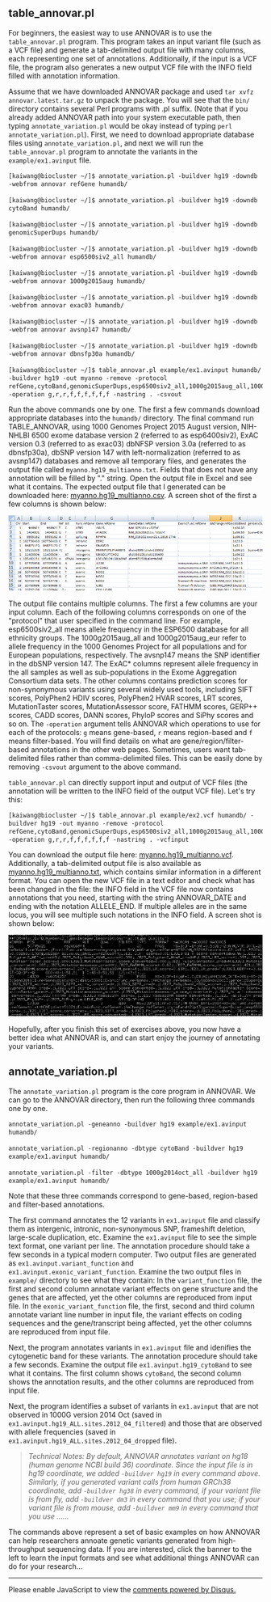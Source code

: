 ## table_annovar.pl

For beginners, the easiest way to use ANNOVAR is to use the `table_annovar.pl` program. This program takes an input variant file (such as a VCF file) and generate a tab-delimited output file with many columns, each representing one set of annotations. Additionally, if the input is a VCF file, the program also generates a new output VCF file with the INFO field filled with annotation information.

Assume that we have downloaded ANNOVAR package and used `tar xvfz annovar.latest.tar.gz` to unpack the package. You will see that the `bin/` directory contains several Perl programs with .pl suffix. (Note that if you already added ANNOVAR path into your system executable path, then typing `annotate_variation.pl` would be okay instead of typing `perl annotate_variation.pl`). First, we need to download appropriate database files using `annotate_variation.pl`, and next we will run the `table_annovar.pl` program to annotate the variants in the `example/ex1.avinput` file.

```
[kaiwang@biocluster ~/]$ annotate_variation.pl -buildver hg19 -downdb -webfrom annovar refGene humandb/

[kaiwang@biocluster ~/]$ annotate_variation.pl -buildver hg19 -downdb cytoBand humandb/

[kaiwang@biocluster ~/]$ annotate_variation.pl -buildver hg19 -downdb genomicSuperDups humandb/ 

[kaiwang@biocluster ~/]$ annotate_variation.pl -buildver hg19 -downdb -webfrom annovar esp6500siv2_all humandb/

[kaiwang@biocluster ~/]$ annotate_variation.pl -buildver hg19 -downdb -webfrom annovar 1000g2015aug humandb/

[kaiwang@biocluster ~/]$ annotate_variation.pl -buildver hg19 -downdb -webfrom annovar exac03 humandb/ 

[kaiwang@biocluster ~/]$ annotate_variation.pl -buildver hg19 -downdb -webfrom annovar avsnp147 humandb/ 

[kaiwang@biocluster ~/]$ annotate_variation.pl -buildver hg19 -downdb -webfrom annovar dbnsfp30a humandb/

[kaiwang@biocluster ~/]$ table_annovar.pl example/ex1.avinput humandb/ -buildver hg19 -out myanno -remove -protocol refGene,cytoBand,genomicSuperDups,esp6500siv2_all,1000g2015aug_all,1000g2015aug_eur,exac03,avsnp147,dbnsfp30a -operation g,r,r,f,f,f,f,f,f -nastring . -csvout
```

Run the above commands one by one. The first a few commands download appropriate databases into the `humandb/` directory. The final command run TABLE_ANNOVAR, using 1000 Genomes Project 2015 August version, NIH-NHLBI 6500 exome database version 2 (referred to as esp6400siv2), ExAC version 0.3 (referred to as exac03) dbNFSP version 3.0a (referred to as dbnsfp30a), dbSNP version 147 with left-normalization (referred to as avsnp147) databases and remove all temporary files, and generates the output file called `myanno.hg19_multianno.txt`. Fields that does not have any annotation will be filled by "." string. Open the output file in Excel and see what it contains. The expected output file that I generated can be downloaded here: [myanno.hg19_multianno.csv](http://www.openbioinformatics.org/annovar/download/myanno.hg19_multianno.csv). A screen shot of the first a few columns is shown below:

![table_annovar](/img/table_annovar.PNG)

The output file contains multiple columns. The first a few columns are your input column. Each of the following columns corresponds on one of the "protocol" that user specified in the command line. For example, esp6500siv2_all means allele frequency in the ESP6500 database for all ethnicity groups. The 1000g2015aug_all and 1000g2015aug_eur refer to allele frequency in the 1000 Genomes Project for all populations and for European populations, respectively. The avsnp147 means the SNP identifier in the dbSNP version 147. The ExAC\* columns represent allele frequency in the all samples as well as sub-populations in the Exome Aggregation Consortium data sets. The other columns contains prediction scores for non-synonymous variants using several widely used tools, including SIFT scores, PolyPhen2 HDIV scores, PolyPhen2 HVAR scores, LRT scores, MutationTaster scores, MutationAssessor score, FATHMM scores, GERP++ scores, CADD scores, DANN scores, PhyloP scores and SiPhy scores and so on. The `-operation` argument tells ANNOVAR which operations to use for each of the protocols: `g` means gene-based, `r` means region-based and `f` means filter-based. You will find details on what are gene/region/filter-based annotations in the other web pages. Sometimes, users want tab-delimited files rather than comma-delimited files. This can be easily done by removing `-csvout` argument to the above command.

`table_annovar.pl` can directly support input and output of VCF files (the annotation will be written to the INFO field of the output VCF file). Let's try this:

```
[kaiwang@biocluster ~/]$ table_annovar.pl example/ex2.vcf humandb/ -buildver hg19 -out myanno -remove -protocol refGene,cytoBand,genomicSuperDups,esp6500siv2_all,1000g2015aug_all,1000g2015aug_eur,exac03,avsnp147,dbnsfp30a -operation g,r,r,f,f,f,f,f,f -nastring . -vcfinput
```

You can download the output file here: [myanno.hg19_multianno.vcf](http://www.openbioinformatics.org/annovar/download/myanno.hg19_multianno.vcf). Additionally, a tab-delimited output file is also available as [myanno.hg19_multianno.txt](http://www.openbioinformatics.org/annovar/download/myanno.hg19_multianno.txt), which contains similar information in a different format. You can open the new VCF file in a text editor and check what has been changed in the file: the INFO field in the VCF file now contains annotations that you need, starting with the string ANNOVAR_DATE and ending with the notation ALLELE_END. If multiple alleles are in the same locus, you will see multiple such notations in the INFO field. A screen shot is shown below:

![table_vcf](/img/table_vcf.PNG)

Hopefully, after you finish this set of exercises above, you now have a better idea what ANNOVAR is, and can start enjoy the journey of annotating your variants.

## annotate_variation.pl

The `annotate_variation.pl` program is the core program in ANNOVAR. We can go to the ANNOVAR directory, then run the following three commands one by one. 

```
annotate_variation.pl -geneanno -buildver hg19 example/ex1.avinput humandb/

annotate_variation.pl -regionanno -dbtype cytoBand -buildver hg19 example/ex1.avinput humandb/ 

annotate_variation.pl -filter -dbtype 1000g2014oct_all -buildver hg19 example/ex1.avinput humandb/
```

Note that these three commands correspond to gene-based, region-based and filter-based annotations.

The first command annotates the 12 variants in `ex1.avinput` file and classify them as intergenic, intronic, non-synonymous SNP, frameshift deletion, large-scale duplication, etc. Examine the `ex1.avinput` file to see the simple text format, one variant per line. The annotation procedure should take a few seconds in a typical modern computer. Two output files are generated as `ex1.avinput.variant_function` and `ex1.avinput.exonic_variant_function`. Examine the two output files in `example/` directory to see what they contain: In the `variant_function` file, the first and second column annotate variant effects on gene structure and the genes that are affected, yet the other columns are reproduced from input file. In the `exonic_variant_function` file, the first, second and third column annotate variant line number in input file, the variant effects on coding sequences and the gene/transcript being affected, yet the other columns are reproduced from input file.

Next, the program annotates variants in `ex1.avinput` file and idenifies the cytogenetic band for these variants. The annotation procedure should take a few seconds. Examine the output file `ex1.avinput.hg19_cytoBand` to see what it contains. The first column shows `cytoBand`, the second column shows the annotation results, and the other columns are reproduced from input file.

Next, the program identifies a subset of variants in `ex1.avinput` that are not observed in 1000G version 2014 Oct (saved in `ex1.avinput.hg19_ALL.sites.2012_04_filtered`) and those that are observed with allele frequencies (saved in `ex1.avinput.hg19_ALL.sites.2012_04_dropped` file).

>*Technical Notes: By default, ANNOVAR annotates variant on hg18 (human genome NCBI build 36) coordinate. Since the input file is in hg19 coordinate, we added `-buildver hg19` in every command above. Similarly, if you generated variant calls from human GRCh38 coordinate, add `-buildver hg38` in every command, if your variant file is from fly, add `-buildver dm3` in every command that you use; if your variant file is from mouse, add `-buildver mm9` in every command that you use ......*

The commands above represent a set of basic examples on how ANNOVAR can help researchers annoate genetic variants generated from high-throughput sequencing data. If you are interested, click the banner to the left to learn the input formats and see what additional things ANNOVAR can do for your research...


---

<script>
  (function(i,s,o,g,r,a,m){i['GoogleAnalyticsObject']=r;i[r]=i[r]||function(){
  (i[r].q=i[r].q||[]).push(arguments)},i[r].l=1*new Date();a=s.createElement(o),
  m=s.getElementsByTagName(o)[0];a.async=1;a.src=g;m.parentNode.insertBefore(a,m)
  })(window,document,'script','//www.google-analytics.com/analytics.js','ga');

  ga('create', 'UA-48623707-1', 'openbioinformatics.org');
  ga('send', 'pageview');
</script>

<script>
  (function(i,s,o,g,r,a,m){i['GoogleAnalyticsObject']=r;i[r]=i[r]||function(){
  (i[r].q=i[r].q||[]).push(arguments)},i[r].l=1*new Date();a=s.createElement(o),
  m=s.getElementsByTagName(o)[0];a.async=1;a.src=g;m.parentNode.insertBefore(a,m)
  })(window,document,'script','//www.google-analytics.com/analytics.js','ga');

  ga('create', 'UA-48623707-1', 'openbioinformatics.org');
  ga('send', 'pageview');
</script>

<div id="disqus_thread"></div>
<script type="text/javascript">
    /* * * CONFIGURATION VARIABLES * * */
    var disqus_shortname = 'annovar';
    var disqus_identifier = 'startup';
    var disqus_title = 'Quick Start-Up Guide';
    
    /* * * DON'T EDIT BELOW THIS LINE * * */
    (function() {
        var dsq = document.createElement('script'); dsq.type = 'text/javascript'; dsq.async = true;
        dsq.src = '//' + disqus_shortname + '.disqus.com/embed.js';
        (document.getElementsByTagName('head')[0] || document.getElementsByTagName('body')[0]).appendChild(dsq);
    })();
</script>
<noscript>Please enable JavaScript to view the <a href="https://disqus.com/?ref_noscript" rel="nofollow">comments powered by Disqus.</a></noscript>
